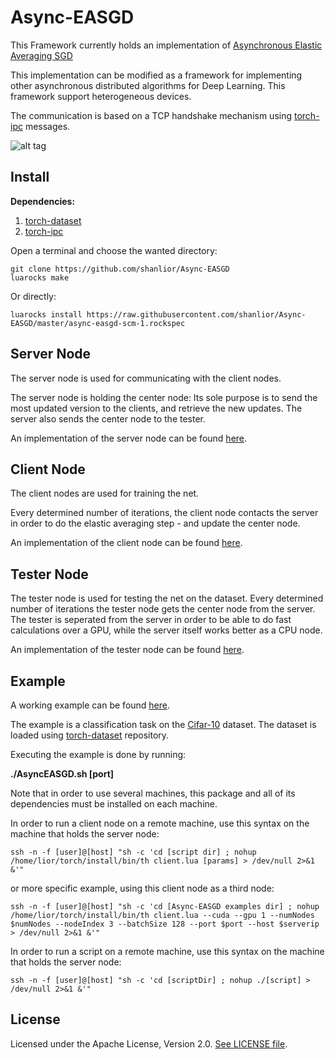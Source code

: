 Async-EASGD
=========

This Framework currently holds an implementation of [Asynchronous Elastic Averaging SGD](http://arxiv.org/abs/1412.6651)

This implementation can be modified as a framework for implementing other asynchronous distributed
algorithms for Deep Learning. This framework support heterogeneous devices.

The communication is based on a TCP handshake mechanism using [torch-ipc](https://github.com/twitter/torch-ipc) messages.



![alt tag](https://cloud.githubusercontent.com/assets/8818883/14954444/23b4e98e-107b-11e6-8407-a93647f3c2d0.png)


Install
--------


**Dependencies:**

1. [torch-dataset](https://github.com/twitter/torch-dataset)
2. [torch-ipc](https://github.com/twitter/torch-ipc)

Open a terminal and choose the wanted directory:
```
git clone https://github.com/shanlior/Async-EASGD
luarocks make
```

Or directly:
```
luarocks install https://raw.githubusercontent.com/shanlior/Async-EASGD/master/async-easgd-scm-1.rockspec
```

Server Node
------------

The server node is used for communicating with the client nodes.

The server node is holding the center node:
Its sole purpose is to send the most updated version to the clients, and retrieve the new updates.
The server also sends the center node to the tester.

An implementation of the server node can be found [here](examples/server.lua).




Client Node
------------

The client nodes are used for training the net.

Every determined number of iterations, the client node contacts the server in order to do the elastic averaging step -
and update the center node.

An implementation of the client node can be found [here](examples/client.lua).




Tester Node
------------

The tester node is used for testing the net on the dataset. Every determined number of iterations the tester node gets the center node from the server.
The tester is seperated from the server in order to be able to do fast calculations over a GPU, while the server itself works better as a CPU node.

An implementation of the tester node can be found [here](examples/tester.lua).




Example
--------

A working example can be found [here](examples/AsyncEASGD.sh).

The example is a classification task on the [Cifar-10](https://www.cs.toronto.edu/~kriz/cifar.html) dataset. The dataset is loaded using [torch-dataset](https://github.com/twitter/torch-dataset) repository.

Executing the example is done by running:

**./AsyncEASGD.sh [port]**

Note that in order to use several machines, this package and all of its dependencies must be installed on each machine.

In order to run a client node on a remote machine, use this syntax on the machine that holds the server node:

```
ssh -n -f [user]@[host] "sh -c 'cd [script dir] ; nohup /home/lior/torch/install/bin/th client.lua [params] > /dev/null 2>&1 &'"
```

or more specific example, using this client node as a third node:
```
ssh -n -f [user]@[host] "sh -c 'cd [Async-EASGD examples dir] ; nohup /home/lior/torch/install/bin/th client.lua --cuda --gpu 1 --numNodes $numNodes --nodeIndex 3 --batchSize 128 --port $port --host $serverip > /dev/null 2>&1 &'"
```


In order to run a script on a remote machine, use this syntax on the machine that holds the server node:

```
ssh -n -f [user]@[host] "sh -c 'cd [scriptDir] ; nohup ./[script] > /dev/null 2>&1 &'"
```





License
-------

Licensed under the Apache License, Version 2.0.
[See LICENSE file](LICENSE).
